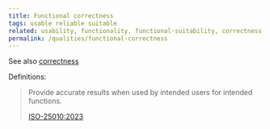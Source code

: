 ```yaml
---
title: Functional correctness
tags: usable reliable suitable
related: usability, functionality, functional-suitability, correctness
permalink: /qualities/functional-correctness
---
```


See also [correctness](/qualities/correctness)


Definitions:

>Provide accurate results when used by intended users for intended functions.
> 
>[ISO-25010:2023](/references/#iso-25010-2023)


